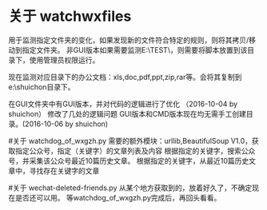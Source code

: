 ﻿# 关于 watchwxfiles
用于监测指定文件夹的变化，如果发现新的文件符合特定的规则，则将其拷贝/移动到指定文件夹。
非GUI版本如果需要监测E:\TEST\，则需要将脚本放置到该目录下，使用管理员权限运行。

现在监测对应目录下的办公文档：xls,doc,pdf,ppt,zip,rar等。会将其复制到e:\shuichon目录下。

在GUI文件夹中有GUI版本，并对代码的逻辑进行了优化 （2016-10-04 by shuichon）
修改了几处的逻辑问题
GUI版本和CMD版本现在均无需手工创建目录。(2016-10-06 by shuichon)

#关于 watchdog_of_wxgzh.py
需要的额外模块：urllib,BeautifulSoup
V1.0，获取指定公众号，指定（关键字）的文章列表及内容
根据指定的关键字，搜索公众号，并采集该公众号最近10篇历史文章。
根据指定的关键字，从最近10篇历史文章中，寻找存在关键字的文章

#关于 wechat-deleted-friends.py
从某个地方获取到的，放着好久了，不确定现在是否还可以用。
等watchdog_of_wxgzh.py完成后，再回头看看。